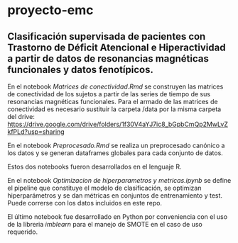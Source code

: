 # proyecto-emc
## Clasificación supervisada de pacientes con Trastorno de Déficit Atencional e Hiperactividad a partir de datos de resonancias magnéticas funcionales y datos fenotípicos.

En el notebook *Matrices de conectividad.Rmd* se construyen las matrices de conectividad de los sujetos a partir de las series de tiempo de sus resonancias magnéticas funcionales. 
Para el armado de las matrices de conectividad es necesario sustituir la carpeta /data por la misma carpeta del drive: https://drive.google.com/drive/folders/1f30V4aYJ7ic8_bGpbCmQp2MwLvZkfPLd?usp=sharing 

En el notebook *Preprocesado.Rmd* se realiza un preprocesado canónico a los datos y se generan dataframes globales para cada conjunto de datos.

Estos dos notebooks fueron desarrollados en el lenguaje R.

En el notebook *Optimizacion de hiperparametros y metricas.ipynb* se define el pipeline que constituye el modelo de clasificación, se optimizan hiperparámetros y se dan métricas en conjuntos de entrenamiento y test. Puede correrse con los datos incluidos en este repo.

El último notebook fue desarrollado en Python por conveniencia con el uso de la libreria *imblearn* para el manejo de SMOTE en el caso de uso requerido. 
